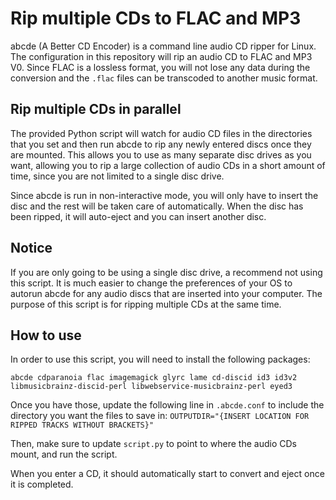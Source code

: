 # Rip multiple CDs to FLAC and MP3
abcde (A Better CD Encoder) is a command line audio CD ripper for Linux. The configuration in this repository will rip
an audio CD to FLAC and MP3 V0. Since FLAC is a lossless format, you will not lose any data during the conversion and the `.flac`
files can be transcoded to another music format.

## Rip multiple CDs in parallel
The provided Python script will watch for audio CD files in the directories that you set and then run abcde to rip any newly
entered discs once they are mounted. This allows you to use as many separate disc drives as you want, allowing you to rip
a large collection of audio CDs in a short amount of time, since you are not limited to a single disc drive.

Since abcde is run in non-interactive mode, you will only have to insert the disc and the rest will be taken care of automatically.
When the disc has been ripped, it will auto-eject and you can insert another disc.

## Notice
If you are only going to be using a single disc drive, a recommend not using this script. It is much easier to change the
preferences of your OS to autorun abcde for any audio discs that are inserted into your computer. The purpose of this script
is for ripping multiple CDs at the same time.

## How to use
In order to use this script, you will need to install the following packages:

```
abcde cdparanoia flac imagemagick glyrc lame cd-discid id3 id3v2 libmusicbrainz-discid-perl libwebservice-musicbrainz-perl eyed3
```

Once you have those, update the following line in `.abcde.conf` to include the directory you want the files to save in:
`OUTPUTDIR="{INSERT LOCATION FOR RIPPED TRACKS WITHOUT BRACKETS}"`

Then, make sure to update `script.py` to point to where the audio CDs mount, and run the script.

When you enter a CD, it should automatically start to convert and eject once it is completed.
